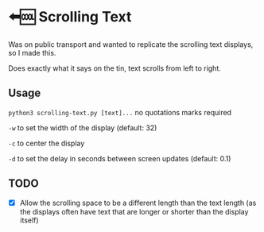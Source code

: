 #  ⬅️🆒 Scrolling Text

Was on public transport and wanted to replicate the scrolling text displays, so I made this.

Does exactly what it says on the tin, text scrolls from left to right.

## Usage

`python3 scrolling-text.py [text]...` no quotations marks required 

`-w` to set the width of the display (default: 32)

`-c` to center the display

`-d` to set the delay in seconds between screen updates (default: 0.1)

## TODO

- [x] Allow the scrolling space to be a different length than the text length (as the displays often have text that are longer or shorter than the display itself)
